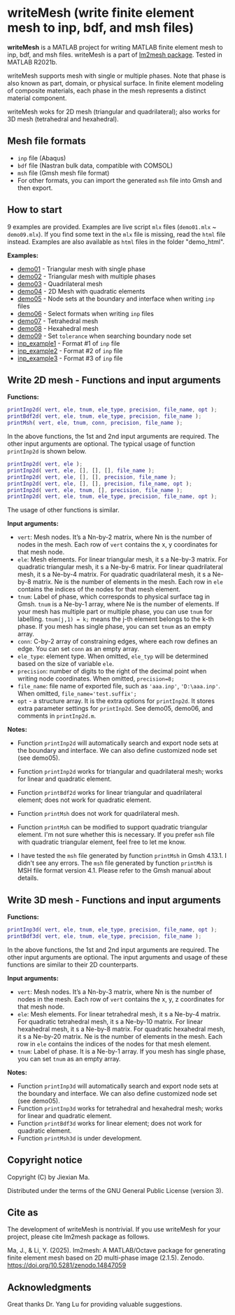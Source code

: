 # writeMesh (write finite element mesh to inp, bdf, and msh files)



**writeMesh** is a MATLAB project for writing MATLAB finite element mesh to inp, bdf, and msh files. writeMesh is a part of [Im2mesh package](https://github.com/mjx888/im2mesh). Tested in MATLAB R2021b.

writeMesh supports mesh with single or multiple phases. Note that phase is also known as part, domain, or physical surface. In finite element modeling of composite materials, each phase in the mesh represents a distinct material component.

writeMesh woks for 2D mesh (triangular and quadrilateral); also works for 3D mesh (tetrahedral and hexahedral).



## Mesh file formats

- `inp` file (Abaqus)
- `bdf` file (Nastran bulk data, compatible with COMSOL) 
- `msh` file (Gmsh mesh file format)
- For other formats, you can import the generated `msh` file into Gmsh and then export.



## How to start

9 examples are provided. Examples are live script `mlx` files (`demo01.mlx` ~ `demo09.mlx`). If you find some text in the `mlx` file is missing, read the `html` file instead. Examples are also available as `html` files in the folder "demo_html".

**Examples:**

- [demo01](https://mjx888.github.io/writeMesh/demo01.html) - Triangular mesh with single phase
- [demo02](https://mjx888.github.io/writeMesh/demo02.html) - Triangular mesh with multiple phases
- [demo03](https://mjx888.github.io/writeMesh/demo03.html) - Quadrilateral mesh
- [demo04](https://mjx888.github.io/writeMesh/demo04.html) - 2D Mesh with quadratic elements
- [demo05](https://mjx888.github.io/writeMesh/demo05.html) - Node sets at the boundary and interface when writing `inp` files
- [demo06](https://mjx888.github.io/writeMesh/demo06.html) - Select formats when writing `inp` files
- [demo07](https://mjx888.github.io/writeMesh/demo07.html) - Tetrahedral mesh
- [demo08](https://mjx888.github.io/writeMesh/demo08.html) - Hexahedral mesh
- [demo09](https://mjx888.github.io/writeMesh/demo09.html) - Set `tolerance` when searching boundary node set
- [inp_example1](https://mjx888.github.io/writeMesh/inp_example1.html) - Format #1 of `inp` file
- [inp_example2](https://mjx888.github.io/writeMesh/inp_example2.html) - Format #2 of `inp` file
- [inp_example3](https://mjx888.github.io/writeMesh/inp_example3.html) - Format #3 of `inp` file



## Write 2D mesh - Functions and input arguments

**Functions:**

```matlab
printInp2d( vert, ele, tnum, ele_type, precision, file_name, opt );
printBdf2d( vert, ele, tnum, ele_type, precision, file_name );
printMsh( vert, ele, tnum, conn, precision, file_name );
```

In the above functions, the 1st and 2nd input arguments are required. The other input arguments are optional. The typical usage of function `printInp2d` is shown below. 

```matlab
printInp2d( vert, ele );
printInp2d( vert, ele, [], [], [], file_name );
printInp2d( vert, ele, [], [], precision, file_name );
printInp2d( vert, ele, [], [], precision, file_name, opt );
printInp2d( vert, ele, tnum, [], precision, file_name );
printInp2d( vert, ele, tnum, ele_type, precision, file_name, opt );
```

The usage of other functions is similar.

**Input arguments:**

- `vert`: Mesh nodes. It’s a Nn-by-2 matrix, where Nn is the number of nodes in the mesh. Each row of `vert` contains the x, y coordinates for that mesh node.
- `ele`: Mesh elements. For linear triangular mesh, it s a Ne-by-3 matrix. For quadratic triangular mesh, it s a Ne-by-6 matrix. For linear quadrilateral mesh, it s a Ne-by-4 matrix. For quadratic quadrilateral mesh, it s a Ne-by-8 matrix. Ne is the number of elements in the mesh. Each row in `ele` contains the indices of the nodes for that mesh element. 
- `tnum`: Label of phase, which corresponds to physical surface tag in Gmsh. `tnum` is a Ne-by-1 array, where Ne is the number of elements. If your mesh has multiple part or multiple phase, you can use `tnum` for labelling. `tnum(j,1) = k;` means the j-th element belongs to the k-th phase. If you mesh has single phase, you can set `tnum` as an empty array.
- `conn`: C-by-2 array of constraining edges, where each row defines an edge. You can set `conn` as an empty array.
- `ele_type`: element type. When omitted, `ele_typ` will be determined based on the size of variable `ele`.
- `precision`: number of digits to the right of the decimal point when writing node coordinates. When omitted, `precision=8;`
- `file_name`: file name of exported file, such as `'aaa.inp'`, `'D:\aaa.inp'`. When omitted, `file_name='test.suffix';`
- `opt` - a structure array. It is the extra options for `printInp2d`. It stores extra parameter settings for `printInp2d`. See demo05, demo06, and comments in `printInp2d.m`. 

**Notes:**

- Function `printInp2d` will automatically search and export node sets at the boundary and interface. We can also define customized node set (see demo05).

- Function `printInp2d` works for triangular and quadrilateral mesh; works for linear and quadratic element.

- Function `printBdf2d` works for linear triangular and quadrilateral element; does not work for quadratic element.

- Function `printMsh` does not work for quadrilateral mesh. 

- Function `printMsh` can be modified to support quadratic triangular element. I'm not sure whether this is necessary. If you prefer `msh` file with quadratic triangular element, feel free to let me know.

- I have tested the `msh` file generated by function `printMsh` in Gmsh 4.13.1. I didn't see any errors. The `msh` file generated by function `printMsh` is MSH file format version 4.1. Please refer to the Gmsh manual about details.

  

## Write 3D mesh - Functions and input arguments

**Functions:**

```matlab
printInp3d( vert, ele, tnum, ele_type, precision, file_name, opt );
printBdf3d( vert, ele, tnum, ele_type, precision, file_name );
```

In the above functions, the 1st and 2nd input arguments are required. The other input arguments are optional. The input arguments and usage of these functions are similar to their 2D counterparts. 

**Input arguments:**

- `vert`: Mesh nodes. It’s a Nn-by-3 matrix, where Nn is the number of nodes in the mesh. Each row of `vert` contains the x, y, z coordinates for that mesh node.
- `ele`: Mesh elements. For linear tetrahedral mesh, it s a Ne-by-4 matrix. For quadratic tetrahedral mesh, it s a Ne-by-10 matrix. For linear hexahedral mesh, it s a Ne-by-8 matrix. For quadratic hexahedral mesh, it s a Ne-by-20 matrix. Ne is the number of elements in the mesh. Each row in `ele` contains the indices of the nodes for that mesh element. 
- `tnum`: Label of phase. It is a Ne-by-1 array. If you mesh has single phase, you can set `tnum` as an empty array.

**Notes:**

- Function `printInp3d` will automatically search and export node sets at the boundary and interface. We can also define customized node set (see demo05).
- Function `printInp3d` works for tetrahedral and hexahedral mesh; works for linear and quadratic element.
- Function `printBdf3d` works for linear element; does not work for quadratic element.
- Function `printMsh3d` is under development.



## Copyright notice

Copyright (C) by Jiexian Ma. 

Distributed under the terms of the GNU General Public License (version 3).



## Cite as

The development of writeMesh is nontrivial. If you use writeMesh for your project, please cite Im2mesh package as follows.

Ma, J., & Li, Y. (2025). Im2mesh: A MATLAB/Octave package for generating finite element mesh based on 2D multi-phase image (2.1.5). Zenodo. https://doi.org/10.5281/zenodo.14847059



## Acknowledgments

Great thanks Dr. Yang Lu for providing valuable suggestions.
